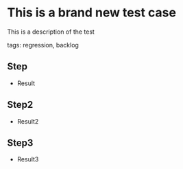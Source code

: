 
# This is a brand new test case

This is a description of the test

tags: regression, backlog

## Step

* Result

## Step2

* Result2

## Step3

* Result3

